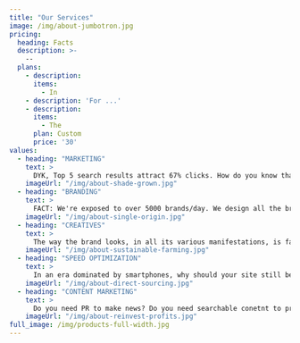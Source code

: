 ```yaml
---
title: "Our Services"
image: /img/about-jumbotron.jpg
pricing:
  heading: Facts
  description: >-
    -- 
  plans:
    - description: 
      items:
        - In
    - description: 'For ...'
    - description: 
      items:
        - The 
      plan: Custom
      price: '30'
values:
  - heading: "MARKETING"
    text: > 
      DYK, Top 5 search results attract 67% clicks. How do you know that your digital marketing strategy works? If given a choice high traffic and low conversions Vs low traffic plus high conversion. What would you choose? Now, factor in pros-cons for organic SEO versus paid advertisements. Now factor in time Vs cost. Again, factor in keyword competition versus conversions. Making your site optimized for search is an intensely time consuming and iterative process. The challenges towards optimizing your digital marketing strategy is finding right mix of keywords that provide a balance in search traffic, competition, & CPC costs.
    imageUrl: "/img/about-shade-grown.jpg"
  - heading: "BRANDING"
    text: >
      FACT: We're exposed to over 5000 brands/day. We design all the brandy bits and arrange them into a coherent, cohesive and organised one-ness that is the way your company looks and sounds to everyone it rubs shoulders with. Especially for start-ups and very small businesses, these packages combine the design for your logo with a set of stationery, a website or an online shop. You'll be benefiting from the collective skills of our creative team and web team, with one point of call and an experienced account manager to guide you through the whole process. There is far more to brands than meets the eye — like what you do, how you do it and what it does for other people. 
    imageUrl: "/img/about-single-origin.jpg"
  - heading: "CREATIVES"
    text: >
      The way the brand looks, in all its various manifestations, is far more than the design of the logo. A logo is a symbol or wordmark, or a combination of the two, which personifies an individual company, or a range of products or services. Great design has an amazingly positive effect on any business. When this is applied consistently and in conjunction with a predetermined set of styles and elements — fonts, colours, photographs and graphics — it forms the cornerstone of the visual identity. We hire the best eyes to create your brand. We guide photons through mosaics of pixels to interact via people’s visual cortex and make them do things they otherwise wouldn't have done. Enuf said, perhaps?
    imageUrl: "/img/about-sustainable-farming.jpg"
  - heading: "SPEED OPTIMIZATION"
    text: >
      In an era dominated by smartphones, why should your site still be the 80s kid? Are you losing your clients to your competitor who runs a 10x faster site/app? By using web coding and employing latest browser optimization methods we can empower your customers do things quicker, easier and more reliably than other mere mortals. We specialise in bespoke website design, development to deployment. Business ready builds. Is your website slow? App/website hangs often? Un-responsive? We help you clean your code. By combining these different elements of your identity design, we can offer you a cohesive service and terrific value for money. 
    imageUrl: "/img/about-direct-sourcing.jpg"
  - heading: "CONTENT MARKETING"
    text: >
      Do you need PR to make news? Do you need searchable conetnt to promote biz? Do you need blogger outreach programs? Do you need to engage with relevant bloggers, vloggers, podcasters, and experts for promotions? Are your press releases sitting idle? Do you need to spread the word on your e-commerce discount vouchers? Do you need converage for your events? Do you need to lauch your products/services? Planning to make your website traffic 100% organic and content driven searches? As one of the leading brand design companies, we know how important it is for your business to make a good impression. 
    imageUrl: "/img/about-reinvest-profits.jpg"
full_image: /img/products-full-width.jpg
---
```

